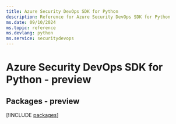 ```yaml
---
title: Azure Security DevOps SDK for Python
description: Reference for Azure Security DevOps SDK for Python
ms.date: 09/10/2024
ms.topic: reference
ms.devlang: python
ms.service: securitydevops
---
```

# Azure Security DevOps SDK for Python - preview
## Packages - preview
[!INCLUDE [packages](security-devops-index.md)]